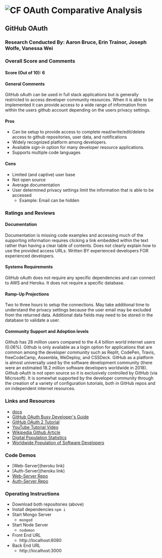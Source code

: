 ![CF](http://i.imgur.com/7v5ASc8.png) OAuth Comparative Analysis
================================================================

## GitHub OAuth 

### Research Conducted By: Aaron Bruce, Erin Trainor, Joseph Wolfe, Vanessa Wei

### Overall Score and Comments
#### Score (Out of 10): 6
#### General Comments
GitHub oAuth can be used in full stack applications but is generally restricted to access developer community resources. When it is able to be implemented it can provide access to a wide range of information from within the users github account depending on the users privacy settings.

#### Pros
* Can be setup to provide access to complete read/write/edit/delete access to github repositories, user data, and notifications
* Widely recognized platform among developers. 
* Available sign-in option for many developer resource applications.
* Supports multiple code languages

#### Cons
* Limited (and captive) user base
* Not open source
* Average documentation
* User determined privacy settings limit the information that is able to be accessed
  * Example: Email can be hidden

### Ratings and Reviews
#### Documentation
Documentation is missing code examples and accessing much of the supporting information requires clicking a link embedded within the text rather than having a clear table of contents. Does not clearly explain how to use the provided access URLs. Written BY experienced developers FOR experienced developers.

#### Systems Requirements
GitHub oAuth does not require any specific dependencies and can connect to AWS and Heroku. It does not require a specific database.

#### Ramp-Up Projections
Two to three hours to setup the connections. May take additional time to understand the privacy settings because the user email may be excluded from the returned data. Additional data fields may need to be stored in the database to validate a user.

#### Community Support and Adoption levels
Github has 28 million users compared to the 4.4 billion world internet users (0.06%). Github is only available as a login option for applications that are common among the developer community such as Replit, CodePen, Travis, freeCodeCamp, Assembla, WeDeploy, and CSSDeck. GitHub as a platform is almost universally used by the software development community (there were an estimated 18.2 million software developers worldwide in 2018). Github oAuth is not open source so it is exclusively controlled by GitHub (via Microsoft). It is somewhat supported by the developer community through the creation of a variety of configuration tutorials, both in GitHub repos and on independent internet resources.

### Links and Resources
* [docs](https://developer.github.com/apps/building-oauth-apps/authorizing-oauth-apps/)
* [GitHub OAuth Busy Developer's Guide](https://gist.github.com/technoweenie/419219/5ee1eb7646fd479d398c6855fc2ad35a621c9a1c)
* [GitHub OAuth 2 Tutorial](https://requests-oauthlib.readthedocs.io/en/latest/examples/github.html)
* [YouTube Tutorial Video](https://www.youtube.com/watch?v=wcUdBgktd4s)
* [Wikipedia Github Article](https://en.wikipedia.org/wiki/GitHub)
* [Digital Population Statistics](https://www.statista.com/statistics/617136/digital-population-worldwide)
* [Worldwide Population of Software Developers](https://www.computerworld.com/article/2483690/india-to-overtake-u-s--on-number-of-developers-by-2017.html)


### Code Demos
* [Web-Server](heroku link)
* [Auth-Server](heroku link)
* [Web-Server Repo](https://github.com/github-oauth/web-server)
* [Auth-Server Repo](https://github.com/github-oauth/auth-server)

### Operating Instructions
* Download both repositories (above)
* Install dependencies `npm i`
* Start Mongo Server
  * `mongod`
* Start Node Server
  * `nodemon` 
* Front End URL
  * http://localhost:8080
* Back End URL
  * http://localhost:3000